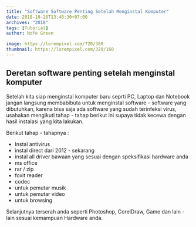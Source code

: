 ```yaml
---
title: "Software Software Penting Setelah Menginstal Komputer"
date: 2018-10-26T13:48:30+07:00
archives: "2018"
tags: [Tutorial]
author: Nofe Green

image: https://lorempixel.com/720/380
thumbnail: https://lorempixel.com/320/160
---
```

## Deretan software penting setelah menginstal komputer 
Setelah kita siap menginstal komputer baru seprti PC, Laptop dan Notebook jangan langsung membabibuta untuk menginstal software - software yang dibutuhkan, karena bisa saja ada software yang sudah terinfeksi virus, usahakan mengikuti tahap - tahap berikut ini supaya tidak kecewa dengan hasil instalasi yang kita lakukan.

Berikut tahap - tahapnya :

- Instal antivirus
- instal direct dari 2012 - sekarang
- instal all driver bawaan yang sesuai dengan speksifikasi hardware anda
- ms office
- rar / zip
- foxit reader
- codec
- untuk pemutar musik
- untuk pemutar video
- untuk browsing

Selanjutnya terserah anda seperti Photoshop, CorelDraw, Game dan lain - lain sesuai kemampuan Hardware anda.